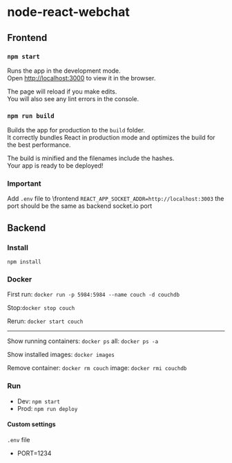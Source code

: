 # node-react-webchat

## Frontend

### `npm start`

Runs the app in the development mode.<br>
Open [http://localhost:3000](http://localhost:3000) to view it in the browser.

The page will reload if you make edits.<br>
You will also see any lint errors in the console.

### `npm run build`

Builds the app for production to the `build` folder.<br>
It correctly bundles React in production mode and optimizes the build for the best performance.

The build is minified and the filenames include the hashes.<br>
Your app is ready to be deployed!

### Important
Add ``.env`` file to \frontend
``REACT_APP_SOCKET_ADDR=http://localhost:3003`` the port should be the same as backend socket.io port

## Backend

### Install

``npm install``

### Docker

First run: ``docker run -p 5984:5984 --name couch -d couchdb``

Stop:``docker stop couch``

Rerun: ``docker start couch``

---

Show running containers: ``docker ps`` all: ``docker ps -a``

Show installed images: ``docker images``

Remove container: ``docker rm couch`` image: ``docker rmi couchdb``

### Run

* Dev: ``npm start``
* Prod: ``npm run deploy``

#### Custom settings
``.env`` file

* PORT=1234
